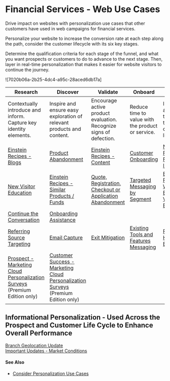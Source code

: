 

# Financial Services - Web Use Cases

Drive impact on websites with personalization use cases that other customers
have used in web campaigns for financial services.

Personalize your website to increase the conversion rate at each step along
the path, consider the customer lifecycle with its six key stages.

Determine the qualification criteria for each stage of the funnel, and what
you want prospects or customers to do to advance to the next stage. Then,
layer in real-time personalization that makes it easier for website visitors
to continue the journey.

![7020b06a-2b25-4dc4-a95c-28aced6db17a]

Research | Discover | Validate | Onboard | Inform | Expand  
---|---|---|---|---|---  
Contextually introduce and inform. Capture key identity elements. | Inspire and ensure easy exploration of relevant products and content. | Encourage active product evaluation. Recognize signs of defection. | Reduce time to value with the product or service. | Increase adoption throughout the customer lifecycle. | Nurture and grow LTV while reducing attrition.  
[Einstein Recipes - Blogs](https://org62.my.salesforce.com/sfc/p/#000000000062/a/3y000001ptvh/R5naPfvMFDxvZK1FafhpCTHxwOmskiWhnsqe9M0dulI) | [Product Abandonment](https://org62.my.salesforce.com/sfc/p/#000000000062/a/3y000001ptvm/IXw2zG1xKbQjqEeh_U61DpRPaOpRaxfmqAhSbiv9H5M) | [Einstein Recipes - Content](https://org62.my.salesforce.com/sfc/p/#000000000062/a/3y000001ptvh/R5naPfvMFDxvZK1FafhpCTHxwOmskiWhnsqe9M0dulI) | [Customer Onboarding](https://org62.my.salesforce.com/sfc/p/#000000000062/a/3y000001ptvr/TL_coOBqvjRVQtJxrc_volJJ5uiCp.zfJUSvgJ4bcVc) | [New Product / Feature Introduction](https://org62.my.salesforce.com/sfc/p/#000000000062/a/3y000001ptvY/9jrZ_FLwWN_8fE9VUJ7pVAkhsW5eEDFcLa2wGJh6YUo)  
[New Visitor Education](https://org62.my.salesforce.com/sfc/p/#000000000062/a/3y000001ptvZ/NYO1ksA.SSym3AJUes8p4gwKToSJmKPBjr9gA1OHA4Q) | [Einstein Recipes - Similar Products / Funds](https://org62.my.salesforce.com/sfc/p/#000000000062/a/3y000001ptvh/R5naPfvMFDxvZK1FafhpCTHxwOmskiWhnsqe9M0dulI) | [Quote, Registration, Checkout or Application Abandonment](https://org62.my.salesforce.com/sfc/p/#000000000062/a/3y000001ptvw/4735VzfQxOgOXz77OrCw0AEl.dcZbxeAolIXpw_QXu4) | [Targeted Messaging by Segment](https://org62.my.salesforce.com/sfc/p/#000000000062/a/3y000001ptw1/77QC.QreTHsWZoXxhK.Spz92DgcZy5lYNv_f81pMOn0) | [Einstein Recipes - Webinars, E-Learning, Virtual Events](https://org62.my.salesforce.com/sfc/p/#000000000062/a/3y000001ptvn/AgfWUbH2tgswqXC6ztDGqgEQbXfdPwLiCqYbsp3u714) | [Ask for a Survey Completion](https://org62.my.salesforce.com/sfc/p/#000000000062/a/3y000001ptvs/v.scsPd__cNR7JHDZT65VTqclsi9xfcu3xnmYELQ2QI)  
[Continue the Conversation](https://org62.my.salesforce.com/sfc/p/#000000000062/a/3y000001ptvt/lP1utSrl2ZIzXA2LBcg03v_NoURtJtwLpe2RpBAr7IM) | [Onboarding Assistance](https://org62.my.salesforce.com/sfc/p/#000000000062/a/3y000001ptvu/AGWBXRsjORjwx8SpZJLKDzrJUWjTqB4NG5jEQvsTJ3Y)  
[Referring Source Targeting](https://org62.my.salesforce.com/sfc/p/#000000000062/a/3y000001ptvo/O889sNsByz4PdnYOHw5YQkeWGcosN5tPJqGkID8pFmU) | [Email Capture](https://org62.my.salesforce.com/sfc/p/#000000000062/a/3y000001ptvx/Mispra5p9Z1AqeHSXZ4ktZVMwi4J3zeFfyJ4xLodSbM) | [Exit Mitigation](https://org62.my.salesforce.com/sfc/p/#000000000062/a/3y000001ptvM/k7LQPZENPywcf07EwL0gx2ZLKK67wKYlA3ju6HRud04) | [Existing Tools and Features Messaging](https://org62.my.salesforce.com/sfc/p/#000000000062/a/3y000001ptvF/AggCi5CMkhXelun2yPGO9k6vYOffV2zQIy2wjWDjr5A) | [Personalized Homepage Experience](https://org62.my.salesforce.com/sfc/p/#000000000062/a/3y000001ptw6/WPhOQ43rNKVoeMfNpua1zvfHOAqE4W3.t1tZbHCS_kM) | [Targeted Upsell and Cross Sell](https://org62.my.salesforce.com/sfc/p/#000000000062/a/3y000001ptwB/7AkhD3bcRfaiMKFHxHDGuNy85.zD4w3MZX8nL_Gm.Js)  
[Prospect - Marketing Cloud Personalization Surveys](https://org62.my.salesforce.com/sfc/p/#000000000062/a/3y000001ptwL/1LtfRr2kw8_yeyb6dElveBkZnOKhVw77w0f79.aEVfU) (Premium Edition only) | [Customer Success - Marketing Cloud Personalization Surveys](https://org62.my.salesforce.com/sfc/p/#000000000062/a/3y000001ptwG/LH0HYSn2NnNgWxJfsfW4GSO5YRlNT_oMZ4D9zD0q1I4) (Premium Edition only)  
  
Informational Personalization - Used Across the Prospect and Customer Life
Cycle to Enhance Overall Performance  
---  
[Branch Geolocation
Update](https://org62.my.salesforce.com/sfc/p/#000000000062/a/3y000001ptwQ/JXoSoIiMTZBHYLP_f4mulr5wRmeKQPYTeTVHe.c9lzQ)  
[Important Updates - Market
Conditions](https://org62.my.salesforce.com/sfc/p/#000000000062/a/3y000001ptwV/hdsI8bBhNjg4eModH7c0SFOHX7CREf8d1PBGhB5gg80)  
  
#### See Also

  * [Consider Personalization Use Cases](https://help.salesforce.com/s/articleView?id=sf.mc_pers_use_case_about.htm&language=en_US&type=5 "Browse the Use Case Library to look for ideas and inspiration for your own personalization solutions. The use cases represent popular example. But they’re not templates, nor do they encompass the full range of possible use cases for your business. Before you commit to implementing one or more personalization use cases, determine whether the use case aligns with your business goals, priorities, and other suitability criteria.")

